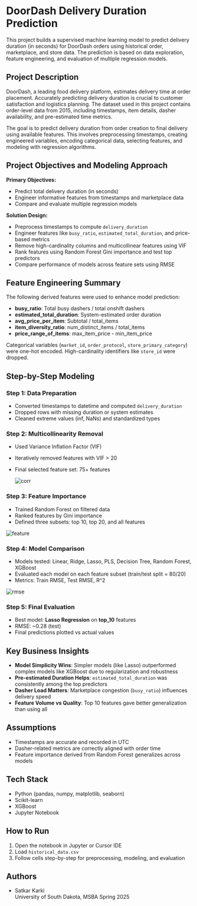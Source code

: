 
# DoorDash Delivery Duration Prediction

This project builds a supervised machine learning model to predict delivery duration (in seconds) for DoorDash orders using historical order, marketplace, and store data. The prediction is based on data exploration, feature engineering, and evaluation of multiple regression models.

## Project Description
DoorDash, a leading food delivery platform, estimates delivery time at order placement. Accurately predicting delivery duration is crucial to customer satisfaction and logistics planning. The dataset used in this project contains order-level data from 2015, including timestamps, item details, dasher availability, and pre-estimated time metrics.

The goal is to predict delivery duration from order creation to final delivery using available features. This involves preprocessing timestamps, creating engineered variables, encoding categorical data, selecting features, and modeling with regression algorithms.

## Project Objectives and Modeling Approach

**Primary Objectives:**
- Predict total delivery duration (in seconds)
- Engineer informative features from timestamps and marketplace data
- Compare and evaluate multiple regression models

**Solution Design:**
- Preprocess timestamps to compute `delivery_duration`
- Engineer features like `busy_ratio`, `estimated_total_duration`, and price-based metrics
- Remove high-cardinality columns and multicollinear features using VIF
- Rank features using Random Forest Gini importance and test top predictors
- Compare performance of models across feature sets using RMSE

## Feature Engineering Summary
The following derived features were used to enhance model prediction:
- **busy_ratio**: Total busy dashers / total onshift dashers
- **estimated_total_duration**: System-estimated order duration
- **avg_price_per_item**: Subtotal / total_items
- **item_diversity_ratio**: num_distinct_items / total_items
- **price_range_of_items**: max_item_price - min_item_price

Categorical variables (`market_id`, `order_protocol`, `store_primary_category`) were one-hot encoded. High-cardinality identifiers like `store_id` were dropped.

## Step-by-Step Modeling

### Step 1: Data Preparation
- Converted timestamps to datetime and computed `delivery_duration`
- Dropped rows with missing duration or system estimates
- Cleaned extreme values (inf, NaNs) and standardized types

### Step 2: Multicollinearity Removal
- Used Variance Inflation Factor (VIF)
- Iteratively removed features with VIF > 20
- Final selected feature set: 75+ features

  ![corr](https://github.com/user-attachments/assets/f66e2a6b-1bd3-4536-a32b-1a332f90ca51)


### Step 3: Feature Importance
- Trained Random Forest on filtered data
- Ranked features by Gini importance
- Defined three subsets: top 10, top 20, and all features

![feature](https://github.com/user-attachments/assets/8fa35d8f-1b73-4729-8c57-90ab281b067b)


### Step 4: Model Comparison
- Models tested: Linear, Ridge, Lasso, PLS, Decision Tree, Random Forest, XGBoost
- Evaluated each model on each feature subset (train/test split = 80/20)
- Metrics: Train RMSE, Test RMSE, R^2

![rmse](https://github.com/user-attachments/assets/701471dc-29df-41d7-9702-1dbfb701c6d6)

### Step 5: Final Evaluation
- Best model: **Lasso Regression** on **top_10** features
- RMSE: ~0.28 (test)
- Final predictions plotted vs actual values
  


## Key Business Insights
- **Model Simplicity Wins**: Simpler models (like Lasso) outperformed complex models like XGBoost due to regularization and robustness
- **Pre-estimated Duration Helps**: `estimated_total_duration` was consistently among the top predictors
- **Dasher Load Matters**: Marketplace congestion (`busy_ratio`) influences delivery speed
- **Feature Volume vs Quality**: Top 10 features gave better generalization than using all

## Assumptions
- Timestamps are accurate and recorded in UTC
- Dasher-related metrics are correctly aligned with order time
- Feature importance derived from Random Forest generalizes across models

## Tech Stack
- Python (pandas, numpy, matplotlib, seaborn)
- Scikit-learn
- XGBoost
- Jupyter Notebook


## How to Run
1. Open the notebook in Jupyter or Cursor IDE
2. Load `historical_data.csv`
3. Follow cells step-by-step for preprocessing, modeling, and evaluation

## Authors
- Satkar Karki  
University of South Dakota, MSBA Spring 2025
